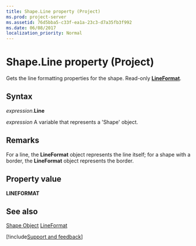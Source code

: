 ```yaml
---
title: Shape.Line property (Project)
ms.prod: project-server
ms.assetid: 76d5bba5-c33f-ea1a-23c3-d7a35fb3f992
ms.date: 06/08/2017
localization_priority: Normal
---
```



# Shape.Line property (Project)
Gets the line formatting properties for the shape. Read-only  **[LineFormat](https://msdn.microsoft.com/library/office/ff194214%28v=office.15%29)**.

## Syntax

_expression_.**Line**

 _expression_ A variable that represents a 'Shape' object.


## Remarks

For a line, the  **LineFormat** object represents the line itself; for a shape with a border, the **LineFormat** object represents the border.


## Property value

 **LINEFORMAT**


## See also


[Shape Object](Project.shape.md)
[LineFormat](https://msdn.microsoft.com/library/office/ff194214%28v=office.15%29)

[!include[Support and feedback](~/includes/feedback-boilerplate.md)]